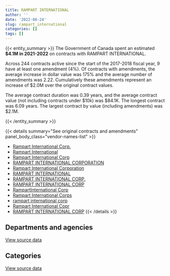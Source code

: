 ```yaml
---
title: RAMPART INTERNATIONAL
author: ''
date: '2022-08-24'
slug: rampart_international
categories: []
tags: []
---
```


<script src="/rmarkdown-libs/htmlwidgets/htmlwidgets.js"></script>
<link href="/rmarkdown-libs/datatables-css/datatables-crosstalk.css" rel="stylesheet" />
<script src="/rmarkdown-libs/datatables-binding/datatables.js"></script>
<script src="/rmarkdown-libs/jquery/jquery-3.6.0.min.js"></script>
<link href="/rmarkdown-libs/dt-core-bootstrap/css/dataTables.bootstrap.min.css" rel="stylesheet" />
<link href="/rmarkdown-libs/dt-core-bootstrap/css/dataTables.bootstrap.extra.css" rel="stylesheet" />
<script src="/rmarkdown-libs/dt-core-bootstrap/js/jquery.dataTables.min.js"></script>
<script src="/rmarkdown-libs/dt-core-bootstrap/js/dataTables.bootstrap.min.js"></script>
<link href="/rmarkdown-libs/crosstalk/css/crosstalk.min.css" rel="stylesheet" />
<script src="/rmarkdown-libs/crosstalk/js/crosstalk.min.js"></script>
<script src="/rmarkdown-libs/htmlwidgets/htmlwidgets.js"></script>
<link href="/rmarkdown-libs/datatables-css/datatables-crosstalk.css" rel="stylesheet" />
<script src="/rmarkdown-libs/datatables-binding/datatables.js"></script>
<script src="/rmarkdown-libs/jquery/jquery-3.6.0.min.js"></script>
<link href="/rmarkdown-libs/dt-core-bootstrap/css/dataTables.bootstrap.min.css" rel="stylesheet" />
<link href="/rmarkdown-libs/dt-core-bootstrap/css/dataTables.bootstrap.extra.css" rel="stylesheet" />
<script src="/rmarkdown-libs/dt-core-bootstrap/js/jquery.dataTables.min.js"></script>
<script src="/rmarkdown-libs/dt-core-bootstrap/js/dataTables.bootstrap.min.js"></script>
<link href="/rmarkdown-libs/crosstalk/css/crosstalk.min.css" rel="stylesheet" />
<script src="/rmarkdown-libs/crosstalk/js/crosstalk.min.js"></script>

{{< entity_summary >}}
The Government of Canada spent an estimated **\$4.1M in 2021-2022** on contracts with RAMPART INTERNATIONAL.

Across 244 contracts active since the start of the 2017-2018 fiscal year, 9 have at least one amendment (4%). Of contracts with amendments, the average increase in dollar value was 175% and the average number of amendments was 2.22. Cumulatively these amendments represent an increase of \$2.0M over the original contract values.

The average contract duration was 0.39 years, and the average contract value (not including contracts under \$10k) was \$84.1K. The longest contract was 6.09 years. The largest contract by value (including amendments) was \$2.1M.

{{< /entity_summary >}}

{{< details summary="See original contracts and amendments" panel_body_class="vendor-names-list" >}}
- [Rampart International Corp.](https://search.open.canada.ca/en/ct/?sort=contract_value_f%20desc&page=1&search_text=%22Rampart%20International%20Corp.%22)
- [Rampart International](https://search.open.canada.ca/en/ct/?sort=contract_value_f%20desc&page=1&search_text=%22Rampart%20International%22)
- [Rampart International Corp](https://search.open.canada.ca/en/ct/?sort=contract_value_f%20desc&page=1&search_text=%22Rampart%20International%20Corp%22)
- [RAMPART INTERNATIONAL CORPORATION](https://search.open.canada.ca/en/ct/?sort=contract_value_f%20desc&page=1&search_text=%22RAMPART%20INTERNATIONAL%20CORPORATION%22)
- [Rampart International Corporation](https://search.open.canada.ca/en/ct/?sort=contract_value_f%20desc&page=1&search_text=%22Rampart%20International%20Corporation%22)
- [RAMPART INTERNATIONAL](https://search.open.canada.ca/en/ct/?sort=contract_value_f%20desc&page=1&search_text=%22RAMPART%20INTERNATIONAL%22)
- [RAMPART INTERNATIONAL CORP.](https://search.open.canada.ca/en/ct/?sort=contract_value_f%20desc&page=1&search_text=%22RAMPART%20INTERNATIONAL%20CORP.%22)
- [RAMPART INTERNATIONAL CORP](https://search.open.canada.ca/en/ct/?sort=contract_value_f%20desc&page=1&search_text=%22RAMPART%20INTERNATIONAL%20CORP%22)
- [RampartInternational Corp](https://search.open.canada.ca/en/ct/?sort=contract_value_f%20desc&page=1&search_text=%22RampartInternational%20Corp%22)
- [Rampart International Corps](https://search.open.canada.ca/en/ct/?sort=contract_value_f%20desc&page=1&search_text=%22Rampart%20International%20Corps%22)
- [rampart international corp](https://search.open.canada.ca/en/ct/?sort=contract_value_f%20desc&page=1&search_text=%22rampart%20international%20corp%22)
- [Rampart International Copr](https://search.open.canada.ca/en/ct/?sort=contract_value_f%20desc&page=1&search_text=%22Rampart%20International%20Copr%22)
- [RAMPART INTERNATIONAL CORP](https://search.open.canada.ca/en/ct/?sort=contract_value_f%20desc&page=1&search_text=%22RAMPART%20%20INTERNATIONAL%20CORP%22)
{{< /details >}}

## Departments and agencies

<div id="htmlwidget-1" style="width:100%;height:auto;" class="datatables html-widget"></div>
<script type="application/json" data-for="htmlwidget-1">{"x":{"style":"bootstrap","filter":"none","vertical":false,"data":[["<a href=\"/departments/cbsa-asfc/\">Canada Border Services Agency<\/a>","<a href=\"/departments/csc-scc/\">Correctional Service of Canada<\/a>","<a href=\"/departments/dfo-mpo/\">Fisheries and Oceans Canada<\/a>","<a href=\"/departments/dnd-mdn/\">National Defence<\/a>","<a href=\"/departments/ec/\">Environment and Climate Change Canada<\/a>","<a href=\"/departments/rcmp-grc/\">Royal Canadian Mounted Police<\/a>","<a href=\"/departments/tc/\">Transport Canada<\/a>"],[45369.85,107465.78,null,1883612.58,115828.48,1378144.7,58398.9],[117147.32,104403.48,null,3286919.56,36468.4,1665064.2,80806.73],[154307.7,310819.04,null,1144455.31,null,2145430.36,13277.5],[209872.5,227714.87,31100.48,1690079.76,45350.19,1844826.24,14592.93]],"container":"<table class=\"table table-striped table-hover row-border order-column display\">\n  <thead>\n    <tr>\n      <th>Department<\/th>\n      <th>2018-2019<\/th>\n      <th>2019-2020<\/th>\n      <th>2020-2021<\/th>\n      <th>2021-2022<\/th>\n    <\/tr>\n  <\/thead>\n<\/table>","options":{"order":[[4,"desc"]],"pageLength":10,"autoWidth":true,"columnDefs":[{"targets":1,"render":"function(data, type, row, meta) {\n    return type !== 'display' ? data : DTWidget.formatCurrency(data, \"$\", 2, 3, \",\", \".\", true, null);\n  }"},{"targets":2,"render":"function(data, type, row, meta) {\n    return type !== 'display' ? data : DTWidget.formatCurrency(data, \"$\", 2, 3, \",\", \".\", true, null);\n  }"},{"targets":3,"render":"function(data, type, row, meta) {\n    return type !== 'display' ? data : DTWidget.formatCurrency(data, \"$\", 2, 3, \",\", \".\", true, null);\n  }"},{"targets":4,"render":"function(data, type, row, meta) {\n    return type !== 'display' ? data : DTWidget.formatCurrency(data, \"$\", 2, 3, \",\", \".\", true, null);\n  }"},{"width":"16%","targets":[1,2,3,4]},{"className":"dt-right","targets":[1,2,3,4]}],"orderClasses":false}},"evals":["options.columnDefs.0.render","options.columnDefs.1.render","options.columnDefs.2.render","options.columnDefs.3.render"],"jsHooks":[]}</script>
<p class="text-right">
<a href="https://github.com/GoC-Spending/contracts-data/tree/main/data/out/vendors/rampart_international/summary_by_fiscal_year_by_department.csv" class="source-data-link btn btn-link">View source data</a>
</p>

## Categories

<div id="htmlwidget-2" style="width:100%;height:auto;" class="datatables html-widget"></div>
<script type="application/json" data-for="htmlwidget-2">{"x":{"style":"bootstrap","filter":"none","vertical":false,"data":[["<a href=\"/categories/1_facilities_and_construction/\">Facilities and construction<\/a>","<a href=\"/categories/11_defence/\">Defence<\/a>","<a href=\"/categories/3_information_technology/\">Information technology<\/a>","<a href=\"/categories/4_medical/\">Medical<\/a>","<a href=\"/categories/6_industrial_products_and_services/\">Industrial products and services<\/a>","<a href=\"/categories/8_security_and_protection/\">Security and protection<\/a>"],[null,97633.19,1303019.05,491591.99,1583718.99,112857.07],[null,84363.34,1395438.35,19400.53,3767878.6,23728.87],[119051.1,92018.27,1852049.56,null,1326548.03,378622.94],[null,48548.1,1207109.56,10583.87,1996710.29,800585.16]],"container":"<table class=\"table table-striped table-hover row-border order-column display\">\n  <thead>\n    <tr>\n      <th>Category<\/th>\n      <th>2018-2019<\/th>\n      <th>2019-2020<\/th>\n      <th>2020-2021<\/th>\n      <th>2021-2022<\/th>\n    <\/tr>\n  <\/thead>\n<\/table>","options":{"order":[[4,"desc"]],"dom":"t","pageLength":30,"autoWidth":true,"columnDefs":[{"targets":1,"render":"function(data, type, row, meta) {\n    return type !== 'display' ? data : DTWidget.formatCurrency(data, \"$\", 2, 3, \",\", \".\", true, null);\n  }"},{"targets":2,"render":"function(data, type, row, meta) {\n    return type !== 'display' ? data : DTWidget.formatCurrency(data, \"$\", 2, 3, \",\", \".\", true, null);\n  }"},{"targets":3,"render":"function(data, type, row, meta) {\n    return type !== 'display' ? data : DTWidget.formatCurrency(data, \"$\", 2, 3, \",\", \".\", true, null);\n  }"},{"targets":4,"render":"function(data, type, row, meta) {\n    return type !== 'display' ? data : DTWidget.formatCurrency(data, \"$\", 2, 3, \",\", \".\", true, null);\n  }"},{"width":"16%","targets":[1,2,3,4]},{"className":"dt-right","targets":[1,2,3,4]}],"orderClasses":false,"lengthMenu":[10,25,30,50,100]}},"evals":["options.columnDefs.0.render","options.columnDefs.1.render","options.columnDefs.2.render","options.columnDefs.3.render"],"jsHooks":[]}</script>
<p class="text-right">
<a href="https://github.com/GoC-Spending/contracts-data/tree/main/data/out/vendors/rampart_international/summary_by_fiscal_year_by_category.csv" class="source-data-link btn btn-link">View source data</a>
</p>
